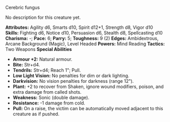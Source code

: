 Cerebric fungus

No description for this creature yet.

**Attributes:** Agility d6, Smarts d10, Spirit d12+1, Strength d8, Vigor
d10
**Skills:** Fighting d6, Notice d10, Persuasion d6, Stealth d8,
Spellcasting d10
**Charisma:** -; **Pace:** 6; **Parry:** 5; **Toughness:** 9 (2)
**Edges:** Ambidextrous, Arcane Background (Magic), Level Headed
**Powers:** Mind Reading
**Tactics:** Two Weapons
**Special Abilities**
- **Armour +2:** Natural armour.
- **Bite:** Str+d4.
- **Tendrils:** Str+d4; Reach 1"; Pull.
- **Low Light Vision:** No penalties for dim or dark lighting.
- **Darkvision:** No vision penalties for darkness (range 12").
- **Plant:** +2 to recover from Shaken, ignore wound modifiers, poison,
and extra damage from called shots.
- **Weakness:** Sonic (double damage).
- **Resistance:** -1 damage from cold.
- **Pull:** On a raise, the victim can be automatically moved adjacent
to this creature as if pushed.

